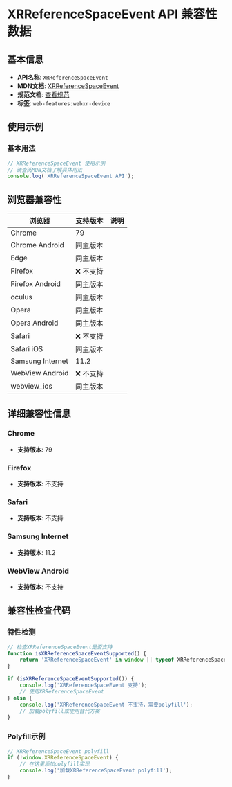 # XRReferenceSpaceEvent API 兼容性数据

## 基本信息

- **API名称**: `XRReferenceSpaceEvent`
- **MDN文档**: [XRReferenceSpaceEvent](https://developer.mozilla.org/docs/Web/API/XRReferenceSpaceEvent)
- **规范文档**: [查看规范](https://immersive-web.github.io/webxr/#xrreferencespaceevent-interface)
- **标签**: `web-features:webxr-device`

## 使用示例

### 基本用法

```javascript
// XRReferenceSpaceEvent 使用示例
// 请查阅MDN文档了解具体用法
console.log('XRReferenceSpaceEvent API');
```

## 浏览器兼容性

| 浏览器 | 支持版本 | 说明 |
|--------|----------|------|
| Chrome | 79 |  |
| Chrome Android | 同主版本 |  |
| Edge | 同主版本 |  |
| Firefox | ❌ 不支持 |  |
| Firefox Android | 同主版本 |  |
| oculus | 同主版本 |  |
| Opera | 同主版本 |  |
| Opera Android | 同主版本 |  |
| Safari | ❌ 不支持 |  |
| Safari iOS | 同主版本 |  |
| Samsung Internet | 11.2 |  |
| WebView Android | ❌ 不支持 |  |
| webview_ios | 同主版本 |  |

## 详细兼容性信息

### Chrome

- **支持版本**: 79

### Firefox

- **支持版本**: 不支持

### Safari

- **支持版本**: 不支持

### Samsung Internet

- **支持版本**: 11.2

### WebView Android

- **支持版本**: 不支持

## 兼容性检查代码

### 特性检测

```javascript
// 检查XRReferenceSpaceEvent是否支持
function isXRReferenceSpaceEventSupported() {
    return 'XRReferenceSpaceEvent' in window || typeof XRReferenceSpaceEvent !== 'undefined';
}

if (isXRReferenceSpaceEventSupported()) {
    console.log('XRReferenceSpaceEvent 支持');
    // 使用XRReferenceSpaceEvent
} else {
    console.log('XRReferenceSpaceEvent 不支持，需要polyfill');
    // 加载polyfill或使用替代方案
}
```

### Polyfill示例

```javascript
// XRReferenceSpaceEvent polyfill
if (!window.XRReferenceSpaceEvent) {
    // 在这里添加polyfill实现
    console.log('加载XRReferenceSpaceEvent polyfill');
}
```

